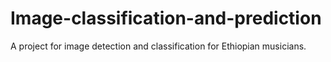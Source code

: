 # Image-classification-and-prediction
A project for image detection and classification for Ethiopian musicians.
